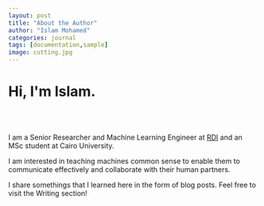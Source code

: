 ```yaml
---
layout: post
title: "About the Author"
author: "Islam Mohamed"
categories: journal
tags: [documentation,sample]
image: cutting.jpg
---
```


<h1>Hi, I'm Islam.</h1>

<br/><br/>
<p>I am a Senior Researcher and Machine Learning Engineer at <a href="https://www.rdi-eg.com/">RDI</a> and an MSc student at Cairo University.</p>
<p>I am interested in teaching machines common sense to enable them to communicate effectively and collaborate with their human partners.</p>
<p>I share somethings that I learned here in the form of blog posts. Feel free to visit the Writing section!</p>
